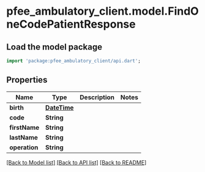 # pfee_ambulatory_client.model.FindOneCodePatientResponse

## Load the model package
```dart
import 'package:pfee_ambulatory_client/api.dart';
```

## Properties
Name | Type | Description | Notes
------------ | ------------- | ------------- | -------------
**birth** | [**DateTime**](DateTime.md) |  | 
**code** | **String** |  | 
**firstName** | **String** |  | 
**lastName** | **String** |  | 
**operation** | **String** |  | 

[[Back to Model list]](../README.md#documentation-for-models) [[Back to API list]](../README.md#documentation-for-api-endpoints) [[Back to README]](../README.md)


